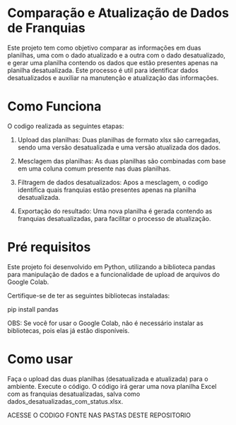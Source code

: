 # Comparação e Atualização de Dados de Franquias

Este projeto tem como objetivo comparar as informações em duas planilhas, uma com o dado atualizado e a outra com o dado desatualizado, e gerar uma planilha contendo os dados que estão presentes apenas na planilha desatualizada. Este processo é util para identificar dados desatualizados e auxiliar na manutenção e atualização das informações. 

# Como Funciona

O codigo realizada as seguintes etapas:

1. Upload das planilhas: Duas planilhas de formato xlsx são carregadas, sendo uma versão desatualizada e uma versão atualizada dos dados.

2. Mesclagem das planilhas: As duas planilhas são combinadas com base em uma coluna comum presente nas duas planilhas.

3. Filtragem de dados desatualizados: Apos a mesclagem, o codigo identifica quais franquias estão presentes apenas na planilha desatualizada.

4. Exportação do resultado: Uma nova planilha é gerada contendo as franquias desatualizadas, para facilitar o processo de atualização.


# Pré requisitos

Este projeto foi desenvolvido em Python, utilizando a biblioteca pandas para manipulação de dados e a funcionalidade de upload de arquivos do Google Colab.

Certifique-se de ter as seguintes bibliotecas instaladas:

pip install pandas

OBS: Se você for usar o Google Colab, não é necessário instalar as bibliotecas, pois elas já estão disponíveis.

# Como usar

Faça o upload das duas planilhas (desatualizada e atualizada) para o ambiente.
Execute o código.
O código irá gerar uma nova planilha Excel com as franquias desatualizadas, salva como dados_desatualizadas_com_status.xlsx.


ACESSE O CODIGO FONTE NAS PASTAS DESTE REPOSITORIO







